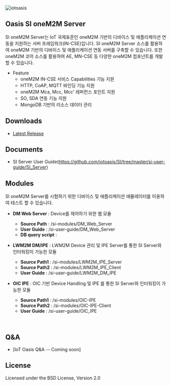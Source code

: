 ![iotoasis](https://github.com/iotoasis/SO/blob/master/logo_oasis_m.png)


## Oasis SI oneM2M Server

SI oneM2M Server는  IoT 국제표준인 oneM2M 기반의 디바이스 및 애플리케이션 연동을 지원하는 서버 프레임워크(IN-CSE)입니다. SI oneM2M Server 소스를 활용하여 oneM2M 기반의 디바이스 및 애플리케이션 연동 서버를 구축할 수 있습니다. 또한 oneM2M 코어 소스를 활용하여 AE, MN-CSE 등 다양한 oneM2M 컴포넌트를 개발할 수 있습니다.

 - Feature
   - oneM2M IN-CSE 서비스 Capabilities 기능 지원
   - HTTP, CoAP, MQTT 바인딩 기능 지원
   - oneM2M Mca, Mcc, Mcc' 레퍼런스 포인트 지원
   - SO, SDA 연동 기능 지원
   - MongoDB 기반의 리소스 데이터 관리


## Downloads
 - [Latest Release](https://github.com/iotoasis/SI/releases/)


## Documents
 - SI Server User Guide(https://github.com/iotoasis/SI/tree/master/si-user-guide/SI_Server)


## Modules
SI oneM2M Server를 시험하기 위한 디바이스 및 애플리케이션 애뮬레이터를 이용하여 테스트 할 수 있습니다.

- **DM Web Server** : Device를 제어하기 위한 웹 모듈
  - **Source Path** : /si-modules/DM_Web_Server
  - **User Guide** : /si-user-guide/DM_Web_Server
  - **DB query script** : 
  
- **LWM2M DM/IPE** : LWM2M Device 관리 및 IPE Server를 통한 SI Server와 인터워킹이 가능한 모듈
  - **Source Path1** : /si-modules/LWM2M_IPE_Server
  - **Source Path2** : /si-modules/LWM2M_IPE_Client
  - **User Guide** : /si-user-guide/LWM2M_DM_IPE
  
- **OIC IPE** : OIC 기반 Device Handling 및 IPE 를 통한 SI Server와 인터워킹이 가능한 모듈
  - **Source Path1** : /si-modules/OIC-IPE
  - **Source Path2** : /si-modules/OIC-IPE-Client
  - **User Guide** : /si-user-guide/OIC_IPE
  
<br>

## Q&A
 - [IoT Oasis Q&A -- Coming soon]


## License
Licensed under the BSD License, Version 2.0

